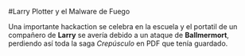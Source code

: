 #Larry Plotter y el Malware de Fuego

Una importante hackaction se celebra en la escuela y el portatil de un compañero de **Larry**
se avería debido a un ataque de **Ballmermort**, perdiendo así toda la saga *Crepúsculo*
en PDF que tenía guardado.
